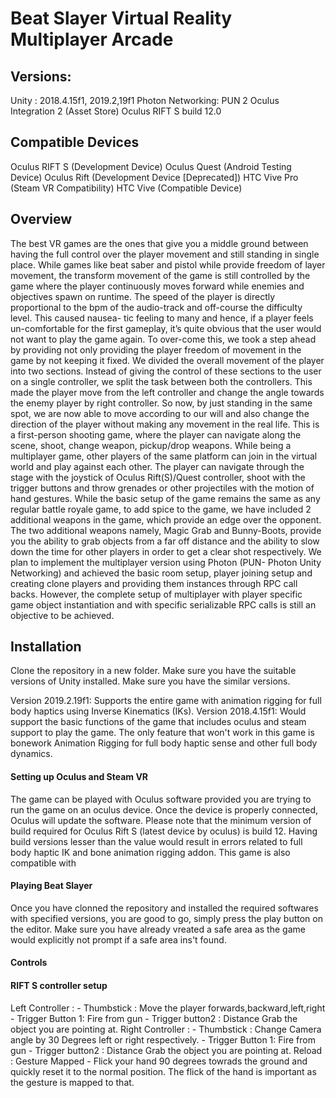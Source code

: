 # Beat Slayer Virtual Reality Multiplayer Arcade

## Versions:
Unity : 2018.4.15f1, 2019.2,19f1
Photon Networking: PUN 2 
Oculus Integration 2 (Asset Store)
Oculus RIFT S build 12.0

## Compatible Devices
Oculus RIFT S (Development Device)
Oculus Quest (Android Testing Device)
Oculus Rift (Development Device [Deprecated])
HTC Vive Pro (Steam VR Compatibility)
HTC Vive (Compatible Device)


## Overview
The best VR games are the ones that give you a middle ground between having the full control over the player movement and still standing in single place. While games like beat saber and pistol while provide freedom of layer movement, the transform movement of the game is still controlled by the game where the player continuously moves forward while enemies and objectives spawn on runtime. The speed of the player is directly proportional to the bpm of the audio-track and off-course the difficulty level. This caused nausea- tic feeling to many and hence, if a player feels un-comfortable for the first gameplay, it’s quite obvious that the user would not want to play the game again. To over-come this, we took a step ahead by providing not only providing the player freedom of movement in the game by not keeping it fixed. We divided the overall movement of the player into two sections. Instead of giving the control of these sections to the user on a single controller, we split the task between both the controllers. This made the player move from the left controller and change the angle towards the enemy player by right controller. So now, by just standing in the same spot, we are now able to move according to our will and also change the direction of the player without making any movement in the real life. This is a first-person shooting game, where the player can navigate along the scene, shoot, change weapon, pickup/drop weapons. While being a multiplayer game, other players of the same platform can join in the virtual world and play against each other. The player can navigate through the stage
with the joystick of Oculus Rift(S)/Quest controller, shoot with the trigger buttons and throw grenades or other projectiles with the motion of hand gestures. While the basic setup of the game remains the same as any regular battle royale game, to add spice to the game, we have included 2 additional weapons in the game, which provide an edge over the opponent. The two additional weapons namely, Magic Grab and Bunny-Boots, provide you the ability to grab objects from a far off distance and the ability to slow down the time for other players in order to get a clear shot respectively. We plan to implement the multiplayer version using Photon (PUN- Photon Unity Networking) and achieved the basic room setup, player joining setup and creating clone players and providing them instances through RPC call backs. However, the complete setup of multiplayer with player specific game object instantiation and with specific serializable RPC calls is still an objective to be achieved.


## Installation

Clone the repository in a new folder. Make sure you have the suitable versions of Unity installed. Make sure you have the similar versions.

Version 2019.2.19f1: Supports the entire game with animation rigging for full body haptics using Inverse Kinematics (IKs). 
Version 2018.4.15f1: Would support the basic functions of the game that includes oculus and steam support to play the game. The only feature that won't work in this game is bonework Animation Rigging for full body haptic sense and other full body dynamics.

#### Setting up Oculus and Steam VR
The game can be played with Oculus software provided you are trying to run the game on an oculus device. Once the device is properly connected, Oculus will update the software. Please note that the minimum version of build required for Oculus Rift S (latest device by oculus) is build 12. Having build versions lesser than the value would result in errors related to full body haptic IK and bone animation rigging addon. This game is also compatible with 

#### Playing Beat Slayer
Once you have clonned the repository and installed the required softwares with specified versions, you are good to go, simply press the play button on the editor. Make sure you have already vreated a safe area as the game would explicitly not prompt if a safe area ins't found.


#### Controls
#### RIFT S controller setup
  Left Controller : 
              - Thumbstick : Move the player forwards,backward,left,right
              - Trigger Button 1: Fire from gun
              - Trigger button2 : Distance Grab the object you are pointing at.
  Right Controller : 
              - Thumbstick :  Change Camera angle by 30 Degrees left or right respectively.
              - Trigger Button 1: Fire from gun
              - Trigger button2 : Distance Grab the object you are pointing at.
  Reload : Gesture Mapped
          - Flick your hand 90 degrees towrads the ground and quickly reset it to the normal position. The flick of the hand      is important as the gesture is mapped to that. 




